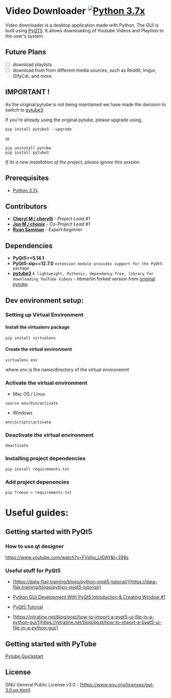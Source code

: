 # Video Downloader [![Python 3.7x](https://img.shields.io/badge/python-3.7-blue.svg)](https://www.python.org/downloads/release/python-376/)

Video downloader is a desktop application made with Python. The GUI is built using [PyQT5](https://pypi.org/project/PyQt5/). It allows downloading of Youtube Videos and Playlists to the user's system.

## Future Plans
- [ ] download playlists
- [ ] download from from different 
media sources, such as Reddit, Imgur, GifyCat, and more.

## IMPORTANT ! 
As the original pytube is not being maintained we have made the decision to switch to [pytube3](https://github.com/hbmartin/pytube3)

If you're already using the original pytube, please upgrade using.  

```
pip install pytube3 --upgrade
```

or  

```
pip uninstall pytube
pip install pytube3
```
*_If its a new installation of the project, please ignore this session_*

## Prerequisites
- [Python 3.7x](https://www.python.org/downloads/release/python-376/)

## Contributors
* [**Cheryl M / cherylli**](https://github.com/cherylli) - *Project Lead #1*
* [**Jon M / chonix**](https://github.com/chonix) - *Co-Project Lead #1*
* [**Ryan Samman**](https://github.com/RyanSamman) - *Expert beginner*

## Dependencies
- **PyQt5==5.14.1**
- **PyQt5-sip==12.7.0** `extension module provides support for the PyQt5 package`
- [**pytube3**](https://github.com/hbmartin/pytube3) `A lightweight, Pythonic, dependency-free, library for downloading YouTube Videos` - hbmartin forked version from [original pytube](https://github.com/nficano/pytube/tree/master/pytube)

## Dev environment setup:
### Setting up Virtual Environment
#### Install the virtualenv package
```
pip install virtualenv
```
#### Create the virtual environment
```
virtualenv env
```
where <i>env</i> is the name/directory of the virtual environemnt

### Activate the virtual environment

- Mac OS / Linux
```
source env/bin/activate
```

- Windows
```
env\Scripts\activate
```

### Deactivate the virtual environment
```
deactivate
```

### Installing project dependencies
```
pip install requirements.txt
```

### Add project depenencies
```
pip freeze > requirements.txt
```

# Useful guides:
## Getting started with PyQt5
### How to use qt designer
https://www.youtube.com/watch?v=FVpho_UiDAY&t=398s

### Useful stuff for PyQt5
- [https://data-flair.training/blogs/python-pyqt5-tutorial/](https://data-flair.training/blogs/python-pyqt5-tutorial/)

- [Python GUI Development With PyQt5 Introduction & Creating Window #1](https://youtu.be/yD0iu3n-e_s?list=PL1FgJUcJJ03uO70zDLDF3oaTu6s2QLOPa)

- [PyQt5 Tutorial](https://www.youtube.com/watch?v=_bi0SqW_4L0&list=PLS1QulWo1RIZTkXbVkjr5Z3m-uMs05u7V)

- [https://nitratine.net/blog/post/how-to-import-a-pyqt5-ui-file-in-a-python-gui/](https://nitratine.net/blog/post/how-to-import-a-pyqt5-ui-file-in-a-python-gui/)

## Getting started with PyTube

[Pytube Quickstart](https://python-pytube.readthedocs.io/en/latest/user/quickstart.html)


## License
GNU General Public License v3.0 - 
[https://www.gnu.org/licenses/gpl-3.0.en.html]
